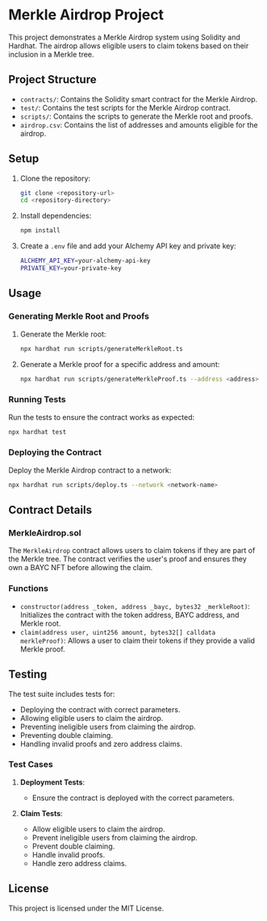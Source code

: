# Merkle Airdrop Project

This project demonstrates a Merkle Airdrop system using Solidity and Hardhat. The airdrop allows eligible users to claim tokens based on their inclusion in a Merkle tree.

## Project Structure

- `contracts/`: Contains the Solidity smart contract for the Merkle Airdrop.
- `test/`: Contains the test scripts for the Merkle Airdrop contract.
- `scripts/`: Contains the scripts to generate the Merkle root and proofs.
- `airdrop.csv`: Contains the list of addresses and amounts eligible for the airdrop.

## Setup

1. Clone the repository:
   ```sh
   git clone <repository-url>
   cd <repository-directory>
   ```

2. Install dependencies:
   ```sh
   npm install
   ```

3. Create a `.env` file and add your Alchemy API key and private key:
   ```sh
   ALCHEMY_API_KEY=your-alchemy-api-key
   PRIVATE_KEY=your-private-key
   ```

## Usage

### Generating Merkle Root and Proofs

1. Generate the Merkle root:
   ```sh
   npx hardhat run scripts/generateMerkleRoot.ts
   ```

2. Generate a Merkle proof for a specific address and amount:
   ```sh
   npx hardhat run scripts/generateMerkleProof.ts --address <address> --amount <amount>
   ```

### Running Tests

Run the tests to ensure the contract works as expected:
   ```sh
   npx hardhat test
   ```

### Deploying the Contract

Deploy the Merkle Airdrop contract to a network:
   ```sh
   npx hardhat run scripts/deploy.ts --network <network-name>
   ```

## Contract Details

### MerkleAirdrop.sol

The `MerkleAirdrop` contract allows users to claim tokens if they are part of the Merkle tree. The contract verifies the user's proof and ensures they own a BAYC NFT before allowing the claim.

### Functions

- `constructor(address _token, address _bayc, bytes32 _merkleRoot)`: Initializes the contract with the token address, BAYC address, and Merkle root.
- `claim(address user, uint256 amount, bytes32[] calldata merkleProof)`: Allows a user to claim their tokens if they provide a valid Merkle proof.

## Testing

The test suite includes tests for:

- Deploying the contract with correct parameters.
- Allowing eligible users to claim the airdrop.
- Preventing ineligible users from claiming the airdrop.
- Preventing double claiming.
- Handling invalid proofs and zero address claims.

### Test Cases

1. **Deployment Tests**:
   - Ensure the contract is deployed with the correct parameters.

2. **Claim Tests**:
   - Allow eligible users to claim the airdrop.
   - Prevent ineligible users from claiming the airdrop.
   - Prevent double claiming.
   - Handle invalid proofs.
   - Handle zero address claims.

## License

This project is licensed under the MIT License.

